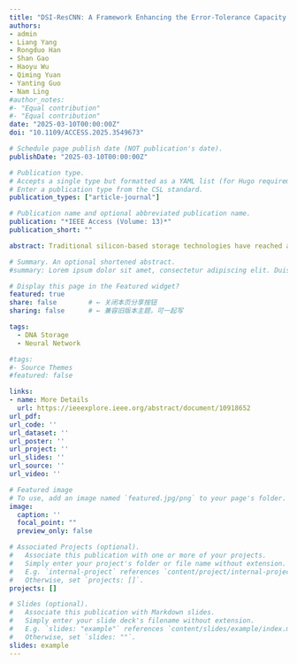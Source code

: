 ```yaml
---
title: "DSI-ResCNN: A Framework Enhancing the Error-Tolerance Capacity of DNA Storage for Images"
authors:
- admin
- Liang Yang
- Rongduo Han
- Shan Gao
- Haoyu Wu
- Qiming Yuan
- Yanting Guo
- Nam Ling 
#author_notes:
#- "Equal contribution"
#- "Equal contribution"
date: "2025-03-10T00:00:00Z"
doi: "10.1109/ACCESS.2025.3549673"

# Schedule page publish date (NOT publication's date).
publishDate: "2025-03-10T00:00:00Z"

# Publication type.
# Accepts a single type but formatted as a YAML list (for Hugo requirements).
# Enter a publication type from the CSL standard.
publication_types: ["article-journal"]

# Publication name and optional abbreviated publication name.
publication: "*IEEE Access (Volume: 13)*"
publication_short: ""

abstract: Traditional silicon-based storage technologies have reached a bottleneck with the dramatic increase in global data storage demands. High energy consumption, limited natural resources, and environmental concerns are some of the key reasons. DNA storage emerges as a promising alternative method, offering relatively high density and long-term stability. However, this storage method still faces considerable challenges. One such challenge pertains to errors introduced during the DNA storage process, which require the development of information subsystems with enhanced error-tolerance capabilities. In the present study, we propose the integration of two modules into information subsystems to enhance their error-tolerance capacities for DNA storage of images. These two modules, namely the residual convolutional neural network (ResCNN) module and the DNA sequence dropout control (SDC) module, collectively constitute a framework, named DNA storage of images with residual CNN (DSI-ResCNN). DSI-ResCNN enhances the fidelity of images recovered from DNA sequences generated under error-prone conditions, thereby substantiating its potential as an effective solution for mitigating the adverse impacts of errors.

# Summary. An optional shortened abstract.
#summary: Lorem ipsum dolor sit amet, consectetur adipiscing elit. Duis posuere tellus ac convallis #placerat. Proin tincidunt magna sed ex sollicitudin condimentum.

# Display this page in the Featured widget?
featured: true
share: false        # ← 关闭本页分享按钮
sharing: false      # ← 兼容旧版本主题，可一起写

tags:
  - DNA Storage
  - Neural Network

#tags:
#- Source Themes
#featured: false

links:
- name: More Details
  url: https://ieeexplore.ieee.org/abstract/document/10918652
url_pdf: 
url_code: ''
url_dataset: ''
url_poster: ''
url_project: ''
url_slides: ''
url_source: ''
url_video: ''

# Featured image
# To use, add an image named `featured.jpg/png` to your page's folder. 
image:
  caption: ''
  focal_point: ""
  preview_only: false

# Associated Projects (optional).
#   Associate this publication with one or more of your projects.
#   Simply enter your project's folder or file name without extension.
#   E.g. `internal-project` references `content/project/internal-project/index.md`.
#   Otherwise, set `projects: []`.
projects: []

# Slides (optional).
#   Associate this publication with Markdown slides.
#   Simply enter your slide deck's filename without extension.
#   E.g. `slides: "example"` references `content/slides/example/index.md`.
#   Otherwise, set `slides: ""`.
slides: example
---
```


